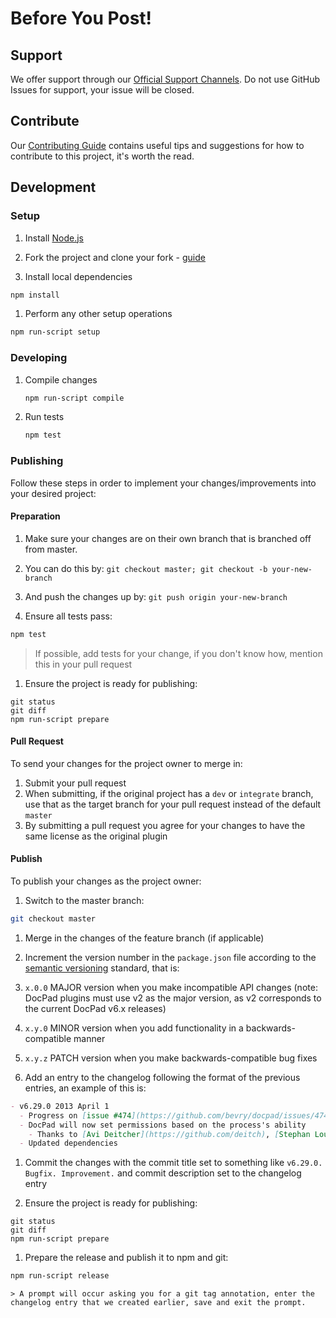 <!--
2016 June 13
https://github.com/bevry/base
-->

# Before You Post!

## Support

We offer support through our [Official Support Channels](https://bevry.me/support). Do not use GitHub Issues for support, your issue will be closed.


## Contribute

Our [Contributing Guide](https://learn.bevry.me/community/contribute) contains useful tips and suggestions for how to contribute to this project, it's worth the read.


## Development

### Setup

1. Install [Node.js](/node/install)

1. Fork the project and clone your fork - [guide](https://help.github.com/articles/fork-a-repo/)

1. Install local dependencies

  ``` bash
  npm install
  ```

1. Perform any other setup operations

  ``` bash
  npm run-script setup
  ```


### Developing

1. Compile changes

	``` bash
	npm run-script compile
	```

1. Run tests

	``` bash
	npm test
	```


### Publishing

Follow these steps in order to implement your changes/improvements into your desired project:


#### Preparation

1. Make sure your changes are on their own branch that is branched off from master.
  1. You can do this by: `git checkout master; git checkout -b your-new-branch`
  1. And push the changes up by: `git push origin your-new-branch`

1. Ensure all tests pass:

  ``` bash
  npm test
  ```

  > If possible, add tests for your change, if you don't know how, mention this in your pull request

1. Ensure the project is ready for publishing:

  ```
  git status
  git diff
  npm run-script prepare
  ```


#### Pull Request

To send your changes for the project owner to merge in:

1. Submit your pull request
  1. When submitting, if the original project has a `dev` or `integrate` branch, use that as the target branch for your pull request instead of the default `master`
  1. By submitting a pull request you agree for your changes to have the same license as the original plugin


#### Publish

To publish your changes as the project owner:

1. Switch to the master branch:

  ``` bash
  git checkout master
  ```

1. Merge in the changes of the feature branch (if applicable)

1. Increment the version number in the `package.json` file according to the [semantic versioning](http://semver.org) standard, that is:
  1. `x.0.0` MAJOR version when you make incompatible API changes (note: DocPad plugins must use v2 as the major version, as v2 corresponds to the current DocPad v6.x releases)
  1. `x.y.0` MINOR version when you add functionality in a backwards-compatible manner
  1. `x.y.z` PATCH version when you make backwards-compatible bug fixes

1. Add an entry to the changelog following the format of the previous entries, an example of this is:

  ``` markdown
  - v6.29.0 2013 April 1
    - Progress on [issue #474](https://github.com/bevry/docpad/issues/474)
    - DocPad will now set permissions based on the process's ability
      - Thanks to [Avi Deitcher](https://github.com/deitch), [Stephan Lough](https://github.com/stephanlough) for [issue #165](https://github.com/bevry/docpad/issues/165)
    - Updated dependencies
  ```


1. Commit the changes with the commit title set to something like `v6.29.0. Bugfix. Improvement.` and commit description set to the changelog entry


1. Ensure the project is ready for publishing:

  ```
  git status
  git diff
  npm run-script prepare
  ```

1. Prepare the release and publish it to npm and git:

  ``` bash
  npm run-script release
  ```

	> A prompt will occur asking you for a git tag annotation, enter the changelog entry that we created earlier, save and exit the prompt.
